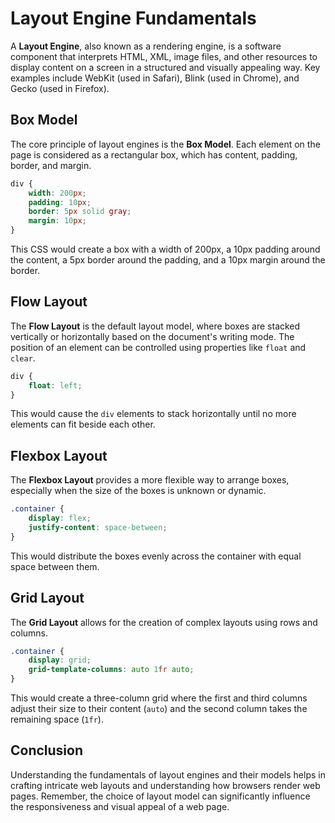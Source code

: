 # Layout Engine Fundamentals

A **Layout Engine**, also known as a rendering engine, is a software component that interprets HTML, XML, image files, and other resources to display content on a screen in a structured and visually appealing way. Key examples include WebKit (used in Safari), Blink (used in Chrome), and Gecko (used in Firefox).

## Box Model

The core principle of layout engines is the **Box Model**. Each element on the page is considered as a rectangular box, which has content, padding, border, and margin.

```css
div {
    width: 200px;
    padding: 10px;
    border: 5px solid gray;
    margin: 10px;
}
```

This CSS would create a box with a width of 200px, a 10px padding around the content, a 5px border around the padding, and a 10px margin around the border.

## Flow Layout

The **Flow Layout** is the default layout model, where boxes are stacked vertically or horizontally based on the document's writing mode. The position of an element can be controlled using properties like `float` and `clear`.

```css
div {
    float: left;
}
```

This would cause the `div` elements to stack horizontally until no more elements can fit beside each other.

## Flexbox Layout

The **Flexbox Layout** provides a more flexible way to arrange boxes, especially when the size of the boxes is unknown or dynamic.

```css
.container {
    display: flex;
    justify-content: space-between;
}
```

This would distribute the boxes evenly across the container with equal space between them.

## Grid Layout

The **Grid Layout** allows for the creation of complex layouts using rows and columns.

```css
.container {
    display: grid;
    grid-template-columns: auto 1fr auto;
}
```

This would create a three-column grid where the first and third columns adjust their size to their content (`auto`) and the second column takes the remaining space (`1fr`).

## Conclusion

Understanding the fundamentals of layout engines and their models helps in crafting intricate web layouts and understanding how browsers render web pages. Remember, the choice of layout model can significantly influence the responsiveness and visual appeal of a web page.